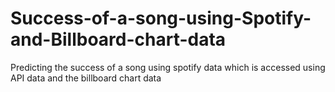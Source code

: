 # Success-of-a-song-using-Spotify-and-Billboard-chart-data
Predicting the success of a song using spotify data which is accessed using API data and the billboard chart data
